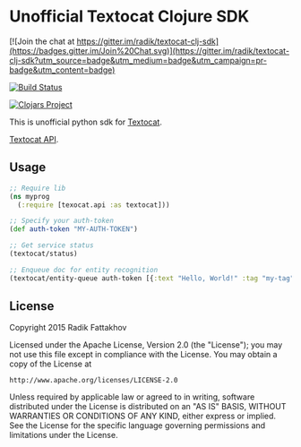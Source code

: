 # Unofficial Textocat Clojure SDK

[![Join the chat at https://gitter.im/radik/textocat-clj-sdk](https://badges.gitter.im/Join%20Chat.svg)](https://gitter.im/radik/textocat-clj-sdk?utm_source=badge&utm_medium=badge&utm_campaign=pr-badge&utm_content=badge)

[![Build Status](https://travis-ci.org/radik/textocat-clj-sdk.svg?branch=master)](https://travis-ci.org/radik/textocat-clj-sdk)

[![Clojars Project](http://clojars.org/textocat-clj-sdk/latest-version.svg)](https://clojars.org/textocat-clj-sdk)

This is unofficial python sdk for [Textocat](http://textocat.com).

[Textocat API](http://docs.textocat.com).
## Usage

```clojure
;; Require lib
(ns myprog
  (:require [texocat.api :as textocat])) 

;; Specify your auth-token
(def auth-token "MY-AUTH-TOKEN")

;; Get service status
(textocat/status)

;; Enqueue doc for entity recognition
(textocat/entity-queue auth-token [{:text "Hello, World!" :tag "my-tag"}])
```

## License

Copyright 2015 Radik Fattakhov

Licensed under the Apache License, Version 2.0 (the "License");
you may not use this file except in compliance with the License.
You may obtain a copy of the License at

    http://www.apache.org/licenses/LICENSE-2.0

Unless required by applicable law or agreed to in writing, software
distributed under the License is distributed on an "AS IS" BASIS,
WITHOUT WARRANTIES OR CONDITIONS OF ANY KIND, either express or implied.
See the License for the specific language governing permissions and
limitations under the License.
